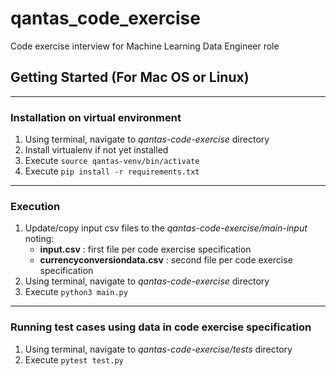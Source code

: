 # qantas_code_exercise
Code exercise interview for Machine Learning Data Engineer role

## Getting Started (For Mac OS or Linux)

---

### Installation on virtual environment
1. Using terminal, navigate to *qantas-code-exercise* directory
2. Install virtualenv if not yet installed
3. Execute ``source qantas-venv/bin/activate``
4. Execute ``pip install -r requirements.txt``

---

### Execution
1. Update/copy input csv files to the *qantas-code-exercise/main-input* noting:
    * **input.csv** : first file per code exercise specification 
    * **currencyconversiondata.csv** : second file per code exercise specification
2. Using terminal, navigate to *qantas-code-exercise* directory
2. Execute ``python3 main.py``

---

### Running test cases using data in code exercise specification
1. Using terminal, navigate to *qantas-code-exercise/tests* directory
2. Execute ``pytest test.py``